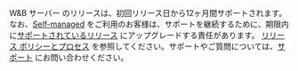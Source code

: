 W&B サーバー のリリースは、初回リリース日から12ヶ月間サポートされます。なお、[Self-managed](/guides/hosting/hosting-options/self-managed/) をご利用のお客様は、サポートを継続するために、期限内に[サポートされているリリース](/ref/releases-notes/) にアップグレードする責任があります。
[リリース ポリシーとプロセス](/ref/release-notes/release-policies/) を参照してください。サポートやご質問については、[サポート](mailto:support@wandb.com) にお問い合わせください。